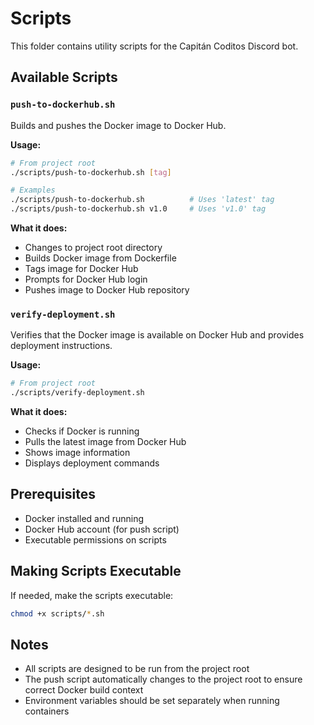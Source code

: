 # Scripts

This folder contains utility scripts for the Capitán Coditos Discord bot.

## Available Scripts

### `push-to-dockerhub.sh`

Builds and pushes the Docker image to Docker Hub.

**Usage:**
```bash
# From project root
./scripts/push-to-dockerhub.sh [tag]

# Examples
./scripts/push-to-dockerhub.sh          # Uses 'latest' tag
./scripts/push-to-dockerhub.sh v1.0     # Uses 'v1.0' tag
```

**What it does:**
- Changes to project root directory
- Builds Docker image from Dockerfile
- Tags image for Docker Hub
- Prompts for Docker Hub login
- Pushes image to Docker Hub repository

### `verify-deployment.sh`

Verifies that the Docker image is available on Docker Hub and provides deployment instructions.

**Usage:**
```bash
# From project root
./scripts/verify-deployment.sh
```

**What it does:**
- Checks if Docker is running
- Pulls the latest image from Docker Hub
- Shows image information
- Displays deployment commands

## Prerequisites

- Docker installed and running
- Docker Hub account (for push script)
- Executable permissions on scripts

## Making Scripts Executable

If needed, make the scripts executable:

```bash
chmod +x scripts/*.sh
```

## Notes

- All scripts are designed to be run from the project root
- The push script automatically changes to the project root to ensure correct Docker build context
- Environment variables should be set separately when running containers

